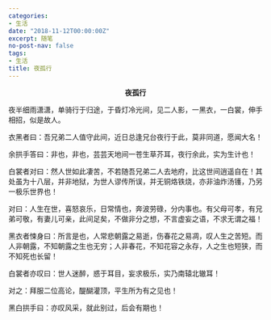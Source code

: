 ```yaml
---
categories:
- 生活
date: "2018-11-12T00:00:00Z"
excerpt: 随笔
no-post-nav: false
tags:
- 生活
title: 夜孤行
---
```


**<center>夜孤行</center>**

夜半细雨潇潇，单骑行于归途，于昏灯冷光间，见二人影，一黑衣，一白裳，伸手相招，似是故人。  

衣黑者曰：吾兄弟二人值守此间，近日总逢兄台夜行于此，莫非同道，愿闻大名！  

余拱手答曰：非也，非也，芸芸天地间一苍生草芥耳，夜行余此，实为生计也！  

白裳者对曰：然人世如此凄苦，不若随吾兄弟二人去地府，比这世间逍遥自在！其处虽为十八层，并非地狱，为世人谬传所误，并无铜烙铁烧，亦非油炸汤镬，乃另一极乐世界也！  

对曰：人生在世，喜怒哀乐，日常情也，奔波劳碌，分内事也。有父母可孝，有兄弟可敬，有妻儿可亲，此间足矣，不做非分之想，不言虚妄之语，不求无谓之福！  

黑衣者悚身曰：所言是也，人常悲朝露之易逝，伤春花之易凋，叹人生之苦短。而人非朝露，不知朝露之生也无穷；人非春花，不知花容之永存，人之生也短狭，而不知死也长留！  

白裳者亦叹曰：世人迷醉，惑于耳目，妄求极乐，实乃南辕北辙耳！  

对之：拜服二位高论，醍醐灌顶，平生所为有之见也！  

黑白拱手曰：亦叹风采，就此别过，后会有期也！  